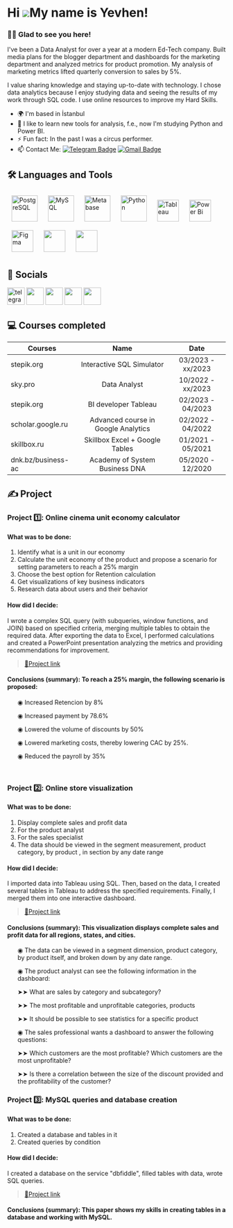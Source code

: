Hi ![](https://user-images.githubusercontent.com/18350557/176309783-0785949b-9127-417c-8b55-ab5a4333674e.gif)My name is Yevhen!
==============================================================================================================================  


### :man_technologist: Glad to see you here!  
I've been a Data Analyst for over a year at a modern Ed-Tech company. 
Built media plans for the blogger department and dashboards for the marketing department and analyzed metrics for product promotion. My analysis of marketing metrics lifted quarterly conversion to sales by 5%.

I value sharing knowledge and staying up-to-date with technology. I chose data analytics because I enjoy studying data and seeing the results of my work through SQL code. I use online resources to improve my Hard Skills.

* 🌍  I'm based in İstanbul
* 🔭 I like to learn new tools for analysis, f.e., now I'm studying Python and Power BI. 
* :zap: Fun fact: In the past I was a circus performer.  
* :mailbox: Contact Me: [![Telegram Badge](https://img.shields.io/badge/-levltv-blue?style=flat&logo=Telegram&logoColor=white)](https://t.me/levltv) [![Gmail Badge](https://img.shields.io/badge/-Gmail-red?style=flat&logo=Gmail&logoColor=white)](mailto:evgenij.litvinov@icloud.com)
 


## 🛠 Languages and Tools  
<div 
align="left">  
<a href="https://www.postgresql.org/" target="_blank"><img style="margin: 10px" src="https://profilinator.rishav.dev/skills-assets/postgresql-original-wordmark.svg" alt="PostgreSQL" height="60" /></a>  
<a href="https://www.mysql.com/" target="_blank"><img style="margin: 10px" src="https://profilinator.rishav.dev/skills-assets/mysql-original-wordmark.svg" alt="MySQL" height="60" /></a>
<a href="https://www.metabase.com/" target="_blank"><img style="margin: 10px" src="https://dka575ofm4ao0.cloudfront.net/pages-transactional_logos/retina/233858/logo.png" alt="Metabase" height="60" /></a>
<a href="https://www.python.org/" target="_blank"><img style="margin: 10px" src="https://profilinator.rishav.dev/skills-assets/python-original.svg" alt="Python" height="60" /></a>
<a href="https://www.tableau.com/" target="_blank"><img style="margin: 10px" src="https://profilinator.rishav.dev/skills-assets/tableau.svg" alt="Tableau" height="50" /></a>    
<a href="https://powerbi.microsoft.com/en-us/" target="_blank"><img style="margin: 10px" src="https://profilinator.rishav.dev/skills-assets/powerbi.png" alt="Power Bi" height="50" /></a>  
<a href="https://www.figma.com/" target="_blank"><img style="margin: 10px" src="https://profilinator.rishav.dev/skills-assets/figma-icon.svg" alt="Figma" height="50" /></a>
<a href="https://www.microsoft.com/microsoft-365/excel/" target="_blank"><img style="margin: 10px" src="https://upload.wikimedia.org/wikipedia/commons/thumb/3/34/Microsoft_Office_Excel_%282019%E2%80%93present%29.svg/1101px-Microsoft_Office_Excel_%282019%E2%80%93present%29.svg.png" height="50" /></a>
<a href="https://docs.google.com/spreadsheets/" target="_blank"><img style="margin: 10px" src="https://yoolk.ninja/wp-content/uploads/2021/08/Apps-Google-Sheets-1024x1024.png" height="50" /></a>
</div>  

## 🤝 Socials  
<p align="left">
<a href="https://t.me/levltv" target="_blank" rel="noreferrer"><img src="https://cdn-icons-png.flaticon.com/512/2111/2111646.png" width="40" height="40" alt="telegram group" /></a> 
<a href="https://www.github.com/Yevhen-Lytvynov" target="_blank" rel="noreferrer"><img src="https://raw.githubusercontent.com/danielcranney/readme-generator/main/public/icons/socials/github.svg" width="40" height="40" /></a> 
<a href="https://www.linkedin.com/in/evgeniy-litvinov/" target="_blank" rel="noreferrer"><img src="https://raw.githubusercontent.com/danielcranney/readme-generator/main/public/icons/socials/linkedin.svg" width="40" height="40" /></a> 
<a href="https://www.facebook.com/profile.php?id=100042209442706" target="_blank" rel="noreferrer"><img src="https://raw.githubusercontent.com/danielcranney/readme-generator/main/public/icons/socials/facebook.svg" width="40" height="40" /></a> 
<a href="http://www.instagram.com/lev.ltv" target="_blank" rel="noreferrer"><img src="https://raw.githubusercontent.com/danielcranney/readme-generator/main/public/icons/socials/instagram.svg" width="40" height="40" /></a> </p>
  
## 💻 Courses completed

| Courses            | Name                                       | Date              |
| -------------------| :----------------------------------------: | :---------------: |
| stepik.org         | Interactive SQL Simulator                  | 03/2023 - xx/2023 |
| sky.pro            | Data Analyst                               | 10/2022 - xx/2023 |
| stepik.org         | BI developer Tableau                       | 02/2023 - 04/2023 |
| scholar.google.ru  | Advanced course in Google Analytics        | 02/2022 - 04/2022 |
| skillbox.ru        | Skillbox Excel + Google Tables             | 01/2021 - 05/2021 |
| dnk.bz/business-ac | Academy of System Business DNA             | 05/2020 - 12/2020 |

## ✍️ Project

### Project 1️⃣: Online cinema unit economy calculator
#### What was to be done:
<ol>
  <li>Identify what is a unit in our economy</li>
  <li>Calculate the unit economy of the product and propose a scenario for setting parameters to reach a 25% margin</li>
  <li>Choose the best option for Retention calculation</li>
  <li>Get visualizations of key business indicators</li>
  <li>Research data about users and their behavior</li>
</ol>

#### How did I decide:
<p> I wrote a complex SQL query (with subqueries, window functions, and JOIN) based on specified criteria, merging multiple tables to obtain the required data. After exporting the data to Excel, I performed calculations and created a PowerPoint presentation analyzing the metrics and providing recommendations for improvement.<p>

> <a href="https://docs.google.com/presentation/d/13TsNR_U3LhLONwj_xVQWxdnMIFHXiKvl/edit?usp=share_link&ouid=107936111253146502742&rtpof=true&sd=true">🔗Project link</a>

#### Conclusions (summary): To reach a 25% margin, the following scenario is proposed:
<ol>
<p>◉ Increased Retencion by 8%<p>
<p>◉ Increased payment by 78.6%<p>
<p>◉ Lowered the volume of discounts by 50%<p>
<p>◉ Lowered marketing costs, thereby lowering CAC by 25%.<p>
<p>◉ Reduced the payroll by 35%<p>
</ol>

<br> 

### Project 2️⃣: Online store visualization
#### What was to be done:
<ol>
  <li>Display complete sales and profit data</li>
  <li>For the product analyst</li>
  <li>For the sales specialist</li>
  <li>The data should be viewed in the segment measurement, product category, by product , in section by any date range</li>
</ol>

#### How did I decide: 
<p> I imported data into Tableau using SQL. Then, based on the data, I created several tables in Tableau to address the specified requirements. Finally, I merged them into one interactive dashboard.<p>

> <a href="https://public.tableau.com/views/Onlinestorevisualization/Dashboard1?:language=en-US&:display_count=n&:origin=viz_share_link">🔗Project link</a>

#### Conclusions (summary): This visualization displays complete sales and profit data for all regions, states, and cities.
<ol>
<p>◉ The data can be viewed in a segment dimension, product category, by product itself, and broken down by any date range.<p>
<p>◉ The product analyst can see the following information in the dashboard:<p>
<p>➤➤ What are sales by category and subcategory?<p>
<p>➤➤ The most profitable and unprofitable categories, products<p>
<p>➤➤ It should be possible to see statistics for a specific product<p>
<p>◉ The sales professional wants a dashboard to answer the following questions:<p>
<p>➤➤ Which customers are the most profitable? Which customers are the most unprofitable?<p>
<p>➤➤ Is there a correlation between the size of the discount provided and the profitability of the customer?<p>
</ol>

### Project 3️⃣: MySQL queries and database creation
#### What was to be done:
<ol>
  <li>Created a database and tables in it</li>
  <li>Created queries by condition</li>
</ol>

#### How did I decide: 
<p> I created a database on the service "dbfiddle", filled tables with data, wrote SQL queries.<p>

> <a href="https://docs.google.com/spreadsheets/d/1TJ24RItbNliCOBd0qEoSFnLP-5kVL3oO7Z0V34802IY/edit#gid=1087233371">🔗Project link</a>

#### Conclusions (summary): This paper shows my skills in creating tables in a database and working with MySQL.
<ol>

